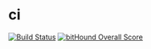 # ci

[![Build Status](https://travis-ci.org/gcor/ci.svg?branch=master)](https://travis-ci.org/gcor/ci)
[![bitHound Overall Score](https://www.bithound.io/github/gcor/ci/badges/score.svg)](https://www.bithound.io/github/gcor/ci)